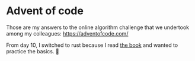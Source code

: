 # Advent of code

Those are my answers to the online algorithm challenge that we undertook among my colleagues: https://adventofcode.com/

From day 10, I switched to rust because I read [the book](https://doc.rust-lang.org/book/) and wanted to practice the basics. 🦀

